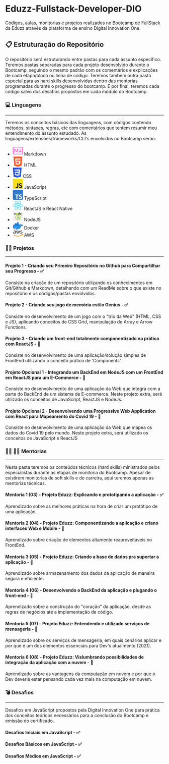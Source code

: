 # Eduzz-Fullstack-Developer-DIO

Códigos, aulas, monitorias e projetos realizados no Bootcamp de FullStack da Eduzz através da plataforma de ensino Digital Innovation One. 

## :clipboard: Estruturação do Repositório

O repositório será estruturando entre pastas para cada assunto específico.  Teremos pastas separadas para cada projeto desenvolvido durante o Bootcamp, seguindo o mesmo padrão com os comentários e explicações de cada etapa/bloco ou linha de código. Teremos também outra pasta especial para as hard skills desenvolvidas dentro das mentorias programadas durante o progresso do bootcamp. E por final, teremos cada código salvo dos desafios propostos em cada módulo do Bootcamp.

### :computer: Linguagens
***
Teremos os conceitos básicos das linguagens, com códigos contendo métodos, sintaxes, regras, etc com comentários que tentem resumir meu entendimento do assunto estudado. As linguagens/extensões/frameworks/CLI's envolvidos no Bootcamp serão: 
<ul> 
    <li><img src="./Images/markdown-icon.png"> Markdown </li> 
    <li><img src="./Images/html icon.png"> HTML </li>
    <li><img src="./Images/css icon.png"> CSS </li>
    <li><img src="./Images/js icon.png"> JavaScript </li>
    <li><img src="./Images/typescript icon.png"> TypeScript </li>
    <li><img src="./Images/reactjs icon.png"> ReactJS e React Native </li>
    <li><img src="./Images/nodejs icon.png"> NodeJS </li>
    <li><img src="./Images/docker icon.png"> Docker </li>
    <li><img src="./Images/aws icon.png"> AWS </li>
</ul>

### :man_technologist: Projetos
***
#### Projeto 1 - Criando seu Primeiro Repositório no Github para Compartilhar seu Progresso - :white_check_mark:
Consiste na criação de um repositório utilizando os conhecimentos em Git/Github e Markdown, detalhando com um ReadMe sobre o que existe no repositório e os códigos/pastas envolvidos.

#### Projeto 2 - Criando seu jogo de memória estilo Genius - :white_check_mark:
Consiste no desenvolvimento de um jogo com o "trio da Web" (HTML, CSS e JS), aplicando conceitos de CSS Grid, manipulação de Array e Arrow Functions.

#### Projeto 3 - Criando um front-end totalmente componentizado na prática com ReactJS - :black_square_button:
Consiste no desenvolvimento de uma aplicação/solução simples de FrontEnd utilizando o conceito prático de 'Components'.

#### Projeto Opcional 1 - Integrando um BackEnd em NodeJS com um FrontEnd em ReactJS para um E-Commerce - :black_square_button:
Consiste no desenvolvimento de uma aplicação da Web que integra com a parte do BackEnd de um sistema de E-commerce. Neste projeto extra, será utilizado os conceitos de JavaScript, ReactJS e NodeJs.

#### Projeto Opcional 2 - Desenvolvendo uma Progressive Web Application com React para Mapeamento do Covid 19 - :black_square_button:
Consiste no desenvolvimento de uma aplicação da Web que mapea os dados do Covid 19 pelo mundo. Neste projeto extra, será utilizado
os conceitos de JavaScript e ReactJS

### :woman_teacher: :man_teacher: Mentorias
***
Nesta pasta teremos os conteúdos técnicos (hard skills) ministrados pelos especialistas durante as etapas de monitoria do Bootcamp. Apesar de existirem monitorias de soft skills e de carreira, aqui teremos apenas as mentorias técnicas.

#### Mentoria 1 (03) - Projeto Eduzz: Explicando e prototipando a aplicação - :white_check_mark:
Aprendizado sobre as melhores práticas na hora de criar um protótipo de uma aplicação.

#### Mentoria 2 (04) - Projeto Eduzz: Componentizando a aplicação e criano interfaces Web e Mobile - :black_square_button:
Aprendizado sobre criação de elementos altamente reaproveitáveis no FrontEnd.

#### Mentoria 3 (05) - Projeto Eduzz: Criando a base de dados pra suportar a aplicação - :black_square_button:
Aprendizado sobre armazenamento dos dados da aplicação de maneira segura e eficiente. 

#### Mentoria 4 (06) - Desenvolvendo o BackEnd da aplicação e plugando o front-end - :black_square_button:
Aprendizado sobre a construção do "coração" da aplicação, desde as regras de negócios até a implementação de código.

#### Mentoria 5 (07) - Projeto Eduzz: Entendendo e utilizado serviços de mensageria - :black_square_button:
Aprendizado sobre os serviços de mensageria, em quais cenários aplicar e por que é um dos elementos essenciais para Dev's atualmente (2021).

#### Mentoria 6 (08) - Projeto Eduzz: Vislumbrando possibilidades de integração da aplicação com a nuvem - :black_square_button:
Aprendizado sobre as vantagens da computação em nuvem e por que o Dev deveria estar pensando cada vez mais na computação em nuvem.

### :bomb: Desafios
***
Desafios em JavaScript propostos pela Digital Innovation One para prática dos conceitos teóricos necessários para a conclusão do Bootcamp e emissão do certificado.

#### Desafios Iniciais em JavaScript - :white_check_mark:

#### Desafios Básicos em JavaScript - :white_check_mark:

#### Desafios Médios em JavaScript - :white_check_mark:

